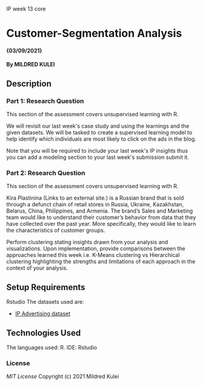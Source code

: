 IP week 13 core
# Customer-Segmentation Analysis
####  {03/09/2021}
#### By MILDRED KULEI
## Description
### Part 1: Research Question

This section of the assessment covers unsupervised learning with R. 

We will revisit our last week's case study and using the learnings and the given datasets. We will be tasked to create a supervised learning model to help identify which individuals are most likely to click on the ads in the blog. 

Note that you will be required to include your last week's IP insights thus you can add a modeling section to your last week's submission submit it.  

### Part 2: Research Question

This section of the assessment covers unsupervised learning with R. 

Kira Plastinina (Links to an external site.) is a Russian brand that is sold through a defunct chain of retail stores in Russia, Ukraine, Kazakhstan, Belarus, China, Philippines, and Armenia. The brand’s Sales and Marketing team would like to understand their customer’s behavior from data that they have collected over the past year. More specifically, they would like to learn the characteristics of customer groups.

Perform clustering stating insights drawn from your analysis and visualizations.
Upon implementation, provide comparisons between the approaches learned this week i.e. K-Means clustering vs Hierarchical clustering highlighting the strengths and limitations of each approach in the context of your analysis. 
## Setup Requirements
Rstudio
The datasets used are:
* [IP Advertising dataset](http://bit.ly/EcommerceCustomersDataset)
## Technologies Used
The languages used: R.
IDE: Rstudio
### License
*MIT License*
Copyright (c) 2021 Mildred Kulei
